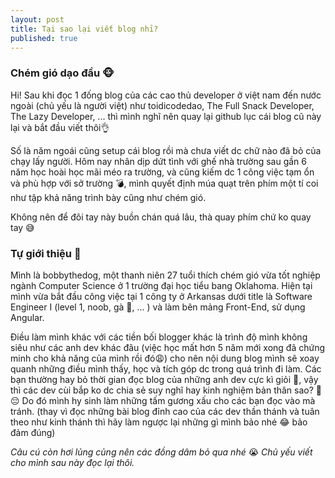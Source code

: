 ```yaml
---
layout: post
title: Tại sao lại viết blog nhỉ?
published: true
---
```


### Chém gió dạo đầu 🐵

Hi! Sau khi đọc 1 đống blog của các cao thủ developer ở việt nam đến nước ngoài (chủ yếu là người việt) như toidicodedao, The Full Snack Developer, The Lazy Developer, ... thì mình nghĩ nên quay lại github lục cái blog cũ này lại và bắt đầu viết thôi👌

Số là năm ngoái cũng setup cái blog rồi mà chưa viết dc chữ nào đã bỏ của chạy lấy người. Hôm nay nhân dịp dứt tình với ghế nhà trường sau gần 6 năm học hoài học mãi méo ra trường, và cũng kiếm dc 1 công việc tạm ổn và phù hợp với sở trường 💣, mình quyết định múa quạt trên phím một tí coi như tập khả năng trình bày cũng như chém gió. 

Không nên để đôi tay này buồn chán quá lâu, thà quay phím chứ ko quay tay 😅

### Tự giới thiệu 🐶

Mình là bobbythedog, một thanh niên 27 tuổi thích chém gió vừa tốt nghiệp ngành Computer Science ở 1 trường đại học tiểu bang Oklahoma. Hiện tại mình vừa bắt đầu công việc tại 1 công ty ở Arkansas dưới title là Software Engineer I (level 1, noob, gà 🐔, ... ) và làm bên mảng Front-End, sử dụng Angular.

Điều làm mình khác với các tiền bối blogger khác là trình độ mình không siêu như các anh dev khác đâu (việc học mất hơn 5 năm mới xong đã chứng minh cho khả năng của mình rồi đó😩) cho nên nội dung blog mình sẽ xoay quanh những điều mình thấy, học và tích góp dc trong quá trình đi làm. Các bạn thường hay bỏ thời gian đọc blog của những anh dev cực kì giỏi 🐔, vậy thì các dev cùi bắp ko dc chia sẻ suy nghĩ hay kinh nghiệm bản thân sao? 🐒 😔 Do đó mình hy sinh làm những tấm gương xấu cho các bạn đọc vào mà tránh. (thay vì đọc những bài blog đỉnh cao của các dev thần thánh và tuân theo như kinh thánh thì hãy làm ngược lại những gì mình bảo nhé 😂 bảo đảm đúng)


*Câu cú còn hơi lủng củng nên các đồng dâm bỏ qua nhé* 😭 *Chủ yếu viết cho mình sau này đọc lại thôi.*
